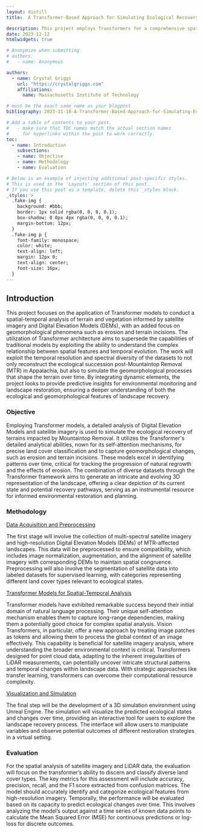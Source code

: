 ```yaml
---
layout: distill
title:  A Transformer-Based Approach for Simulating Ecological Recovery

description: This project employs Transformers for a comprehensive spatial-temporal analysis of post-Mountaintop Removal landscape recovery, utilizing satellite imagery and DEMs. It focuses on integrating geomorphological changes to predict ecological succession. Advanced Transformer architectures will be used to enhance the interpretability of complex spatial features over time, aiming to create an accurate 3D simulation environment for interactive exploration and effective restoration planning.
date: 2023-12-12
htmlwidgets: true

# Anonymize when submitting
# authors:
#   - name: Anonymous

authors:
  - name: Crystal Griggs
    url: "https://crystalgriggs.com"
    affiliations:
      name: Massachusetts Institute of Technology

# must be the exact same name as your blogpost
bibliography: 2023-11-10-A-Transformer-Based-Approach-for-Simulating-Ecological-Recovery.bib

# Add a table of contents to your post.
#   - make sure that TOC names match the actual section names
#     for hyperlinks within the post to work correctly.
toc:
  - name: Introduction
    subsections:
    - name: Objective
    - name: Methodology
    - name: Evaluation

# Below is an example of injecting additional post-specific styles.
# This is used in the 'Layouts' section of this post.
# If you use this post as a template, delete this _styles block.
_styles: >
  .fake-img {
    background: #bbb;
    border: 1px solid rgba(0, 0, 0, 0.1);
    box-shadow: 0 0px 4px rgba(0, 0, 0, 0.1);
    margin-bottom: 12px;
  }
  .fake-img p {
    font-family: monospace;
    color: white;
    text-align: left;
    margin: 12px 0;
    text-align: center;
    font-size: 16px;
  }
---
```


## Introduction
This project focuses on the application of Transformer models to conduct a spatial-temporal analysis of terrain and vegetation informed by satellite imagery and Digital Elevation Models (DEMs), with an added focus on geomorphological phenomena such as erosion and terrain incisions. The utilization of Transformer architecture aims to supersede the capabilities of traditional models by exploiting the ability to understand the complex relationship between spatial features and temporal evolution. The work will exploit the temporal resolution and spectral diversity of the datasets to not only reconstruct the ecological succession post-Mountaintop Removal (MTR) in Appalachia, but also to simulate the geomorphological processes that shape the terrain over time. By integrating dynamic elements, the project looks to provide predictive insights for environmental monitoring and landscape restoration, ensuring a deeper understanding of both the ecological and geomorphological features of landscape recovery.

### Objective

Employing Transformer models, a detailed analysis of Digital Elevation Models and satellite imagery is used to simulate the ecological recovery of terrains impacted by Mountaintop Removal. It utilizes the Transformer's detailed analytical abilities, nown for its self-attention mechanisms, for precise land cover classification and to capture geomorphological changes, such as erosion and terrain incisions. These models excel in identifying patterns over time, critical for tracking the progression of natural regrowth and the effects of erosion. The combination of diverse datasets through the Transformer framework aims to generate an intricate and evolving 3D representation of the landscape, offering a clear depiction of its current state and potential recovery pathways, serving as an instrumental resource for informed environmental restoration and planning.

### Methodology

<u>Data Acquisition and Preprocessing</u>

The first stage will involve the collection of multi-spectral satellite imagery and high-resolution Digital Elevation Models (DEMs) of MTR-affected landscapes. This data will be preprocessed to ensure compatibility, which includes image normalization, augmentation, and the alignment of satellite imagery with corresponding DEMs to maintain spatial congruence. Preprocessing will also involve the segmentation of satellite data into labeled datasets for supervised learning, with categories representing different land cover types relevant to ecological states.

<u>Transformer Models for Spatial-Temporal Analysis</u>

Transformer models have exhibited remarkable success beyond their initial domain of natural language processing. Their unique self-attention mechanism enables them to capture long-range dependencies, making them a potentially good choice for complex spatial analysis. Vision Transformers, in particular, offer a new approach by treating image patches as tokens and allowing them to process the global context of an image effectively. This capability is beneficial for satellite imagery analysis, where understanding the broader environmental context is critical. Transformers designed for point cloud data, adapting to the inherent irregularities of LiDAR measurements, can potentially uncover intricate structural patterns and temporal changes within landscape data. With strategic approaches like transfer learning, transformers can overcome their computational resource complexity. 

<u>Visualization and Simulation</u>

The final step will be the development of a 3D simulation environment using Unreal Engine. The simulation will visualize the predicted ecological states and changes over time, providing an interactive tool for users to explore the landscape recovery process. The interface will allow users to manipulate variables and observe potential outcomes of different restoration strategies in a virtual setting.

### Evaluation

For the spatial analysis of satellite imagery and LiDAR data, the evaluation will focus on the transformer’s ability to discern and classify diverse land cover types. The key metrics for this assessment will include accuracy, precision, recall, and the F1 score extracted from confusion matrices. The model should accurately identify and categorize ecological features from high-resolution imagery. 
Temporally, the performance will be evaluated based on its capacity to predict ecological changes over time. This involves analyzing the model’s output against a time series of known data points to calculate the Mean Squared Error (MSE) for continuous predictions or log-loss for discrete outcomes. 

